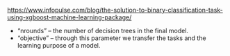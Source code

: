 https://www.infopulse.com/blog/the-solution-to-binary-classification-task-using-xgboost-machine-learning-package/

* “nrounds” – the number of decision trees in the final model.
* “objective” – through this parameter we transfer the tasks and the learning purpose of a model.